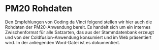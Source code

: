 # PM20 Rohdaten

Den Empfehlungen von Coding da Vinci folgend stellen wir hier auch die Rohdaten
der PM20-Anwendung bereit. Es handelt sich um ein internes Zwischenformat für
alle Satzarten, das aus der Stammdatenbank erzeugt und von der
Coldfusion-Anwendung konsumiert und im Web präsentiert wird. In der anliegenden
Word-Datei ist es dokumentiert.


